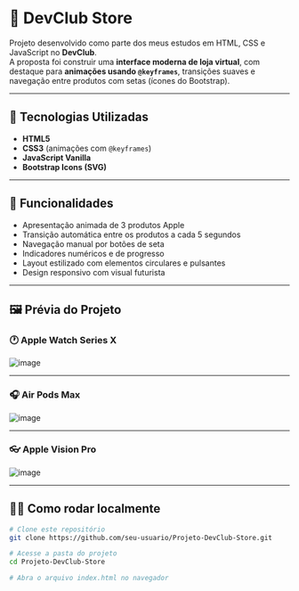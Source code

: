 # 🛒 DevClub Store

Projeto desenvolvido como parte dos meus estudos em HTML, CSS e JavaScript no **DevClub**.  
A proposta foi construir uma **interface moderna de loja virtual**, com destaque para **animações usando `@keyframes`**, transições suaves e navegação entre produtos com setas (ícones do Bootstrap).

---

## 🚀 Tecnologias Utilizadas

- **HTML5**
- **CSS3** (animações com `@keyframes`)
- **JavaScript Vanilla**
- **Bootstrap Icons (SVG)**

---

## 🎯 Funcionalidades

- Apresentação animada de 3 produtos Apple
- Transição automática entre os produtos a cada 5 segundos
- Navegação manual por botões de seta
- Indicadores numéricos e de progresso
- Layout estilizado com elementos circulares e pulsantes
- Design responsivo com visual futurista

---

## 🖼️ Prévia do Projeto

### 🕐 Apple Watch Series X
![image](https://github.com/user-attachments/assets/38d4a34f-0490-4422-8687-3278a25db049)


---

### 🎧 Air Pods Max
![image](https://github.com/user-attachments/assets/39650abf-d10e-455b-affa-fe2d631a8e55)


---

### 👓 Apple Vision Pro
![image](https://github.com/user-attachments/assets/ce958178-953c-49ee-ac40-db827cc58a3a)


---

## 🧑‍💻 Como rodar localmente

```bash
# Clone este repositório
git clone https://github.com/seu-usuario/Projeto-DevClub-Store.git

# Acesse a pasta do projeto
cd Projeto-DevClub-Store

# Abra o arquivo index.html no navegador
